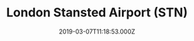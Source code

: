 ---
date: 2019-03-07T11:18:53.000Z
title: London Stansted Airport (STN)
latitude: 51.89036991471721
longitude: 0.2616527059581131
category: checkin
---